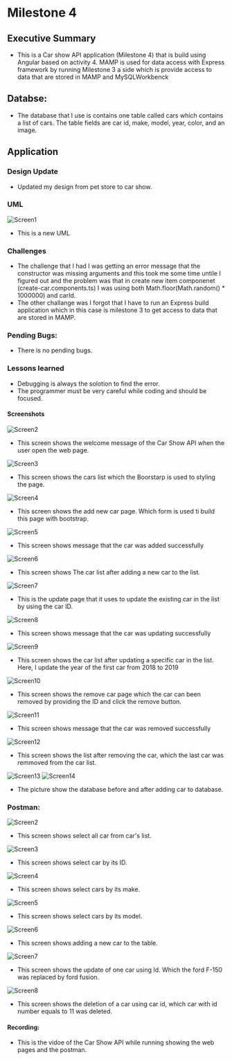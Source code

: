 # Milestone 4

## Executive Summary

- This is a Car show API application (Milestone 4) that is build using Angular based on activity 4. MAMP is used for data access with Express framework by running Milestone 3 a side which is provide access to data that are stored in MAMP and MySQLWorkbenck

## Databse:
- The database that I use is contains one table called cars which contains a list of cars. The table fields are car id, make, model, year, color, and an image.

## Application 

### Design Update
- Updated my design from pet store to car show.

### UML
![Screen1](/milestones/milestone3/milestone3Images/uml.png)
- This is a new UML

### Challenges
- The challenge that I had I was getting an error message that the constructor was missing arguments and this took me some time untile I figured out and the problem was that in create new item componenet (create-car.components.ts) I was using both Math.floor(Math.random() * 1000000) and carId.
- The other challange was I forgot that I have to run an Express build application which in this case is milestone 3 to get access to data that are stored in MAMP.

### Pending Bugs:
- There is no pending bugs.

### Lessons learned 
- Debugging is always the solotion to find the error.
- The programmer must be very careful while coding and should be focused.

#### Screenshots

![Screen2](../milestone4/images/1.png)

- This screen shows the welcome message of the Car Show API when the user open the web page.

![Screen3](../milestone4/images/2.png)

- This screen shows the cars list which the Boorstarp is used to styling the page.

![Screen4](../milestone4/images/3.png)
- This screen shows the add new car page. Which form is used ti build this page with bootstrap.

![Screen5](../milestone4/images/3-2.png)
- This screen shows message that the car was added successfully

![Screen6](../milestone4/images/3-1.png)
- This screen shows The car list after adding a new car to the list.

![Screen7](../milestone4/images/4.png)
- This is the update page that it uses to update the existing car in the list by using the car ID.

![Screen8](../milestone4/images/4-1.png)
- This screen shows message that the car was updating successfully

![Screen9](../milestone4/images/4-2.png)
- This screen shows the car list after updating a specific car in the list. Here, I update the year of the first car from 2018 to 2019

![Screen10](../milestone4/images/5.png)
- This screen shows the remove car page which the car can been removed by providing the ID and click the remove button.

![Screen11](../milestone4/images/5-1.png)
- This screen shows message that the car was removed successfully

![Screen12](../milestone4/images/5-2.png)
- This screen shows the list after removing the car, which the last car was remmoved from the car list.

![Screen13](../milestone4/images/before.png)
![Screen14](../milestone4/images/after.png)
- The picture show the database before and after adding car to database.


### Postman:

![Screen2](../milestone4/images/post1.png)
- This screen shows select all car from car's list.

![Screen3](../milestone4/images/post2.png)
- This screen shows select car by its ID.

![Screen4](../milestone4/images/post3.png)
- This screen shows select cars by its make.

![Screen5](../milestone4/images/post4.png)
- This screen shows select cars by its model.

![Screen6](../milestone4/images/post5.png)
- This screen shows adding a new car to the table.

![Screen7](../milestone4/images/post6.png)
- This screen shows the update of one car using Id. Which the ford F-150 was replaced by ford fusion.

![Screen8](../milestone4/images/post7.png)
- This screen shows the deletion of a car using car id, which car with id number equals to 11 was deleted.

#### Recording:

    

- This is the vidoe of the Car Show API while running showing the web pages and the postman.

